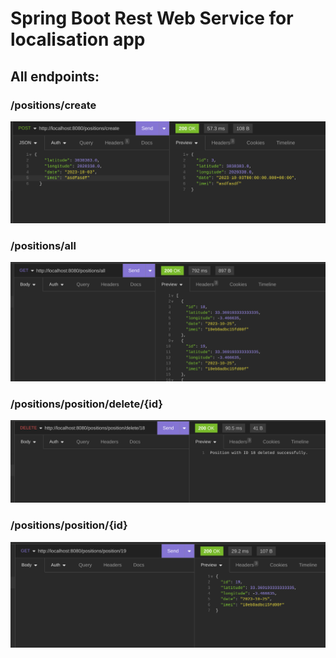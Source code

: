 # Spring Boot Rest Web Service for localisation app

## All endpoints:

### /positions/create

![add a position](./images/new-position.png)

### /positions/all

![all positions](./images/all-positions.png)

### /positions/position/delete/{id}

![delete a position](./images/delete-position.png)

### /positions/position/{id}

![single position](./images/single-position.png)
